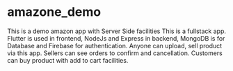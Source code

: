 # amazone_demo

This is a demo amazon app with Server Side facilities
This is a fullstack app.
Flutter is used in frontend, NodeJs and Express in backend, MongoDB is for Database and Firebase for authentication.
Anyone can upload, sell product via this app.
Sellers can see orders to confirm and cancellation.
Customers can buy product with add to cart facilities.
